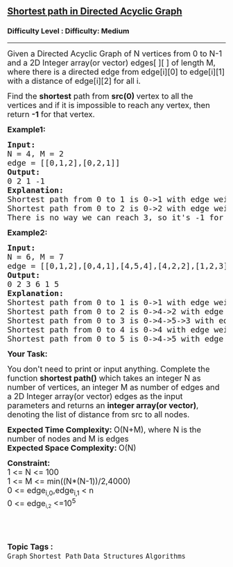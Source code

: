 <h2><a href="https://www.geeksforgeeks.org/problems/shortest-path-in-undirected-graph/1?utm_source=youtube&utm_medium=collab_striver_ytdescription&utm_campaign=shortest-path-in-undirected-graph">Shortest path in Directed Acyclic Graph</a></h2><h3>Difficulty Level : Difficulty: Medium</h3><hr><div class="problems_problem_content__Xm_eO"><p><span style="font-size: 18px;">Given a Directed Acyclic Graph of N vertices from 0 to N-1 and a 2D Integer array(or vector) edges[ ][ ] of length M, where there is a directed edge from edge[i][0] to edge[i][1] with a distance of edge[i][2] for all i.</span></p>
<p><span style="font-size: 18px;">Find the <strong>shortest</strong> path from <strong>src(0) </strong>vertex&nbsp;to all the vertices&nbsp;and if it is impossible to reach any vertex, then return&nbsp;<strong>-1</strong> for that vertex.</span></p>
<p><strong><span style="font-size: 18px;">Example1:</span></strong></p>
<pre><span style="font-size: 18px;"><strong>Input:</strong>
N = 4, M = 2
edge = [[0,1,2],[0,2,1]]
<strong>Output:</strong>
0 2 1 -1<br></span><strong><span style="font-size: 18px;">Explanation:<br></span></strong><span style="font-size: 18px;">Shortest path from 0 to 1 is 0-&gt;1 with edge weight 2.</span><span style="font-size: 18px;">&nbsp;<br>Shortest path from 0 to 2 is 0-&gt;2 with edge weight 1.<br>There is no way we can reach 3, so it's -1 for 3.</span></pre>
<p><strong><span style="font-size: 18px;">Example2:</span></strong></p>
<pre><span style="font-size: 18px;"><strong>Input:</strong>
N = 6, M = 7
edge = [[0,1,2],[0,4,1],[4,5,4],[4,2,2],[1,2,3],[2,3,6],[5,3,1]]
<strong>Output:</strong>
0 2 3 6 1 5<br></span><strong><span style="font-size: 18px;">Explanation:<br></span></strong><span style="font-size: 18px;">Shortest path from 0 to 1 is 0-&gt;1 with edge weight 2.</span><span style="font-size: 18px;"> <br>Shortest path from 0 to 2 is 0-&gt;4-&gt;2 with edge weight 1+2=3.<br>Shortest path from 0 to 3 is 0-&gt;4-&gt;5-&gt;3 with edge weight 1+4+1=6.<br>Shortest path from 0 to 4 is 0-&gt;4 with edge weight 1.<br>Shortest path from 0 to 5 is 0-&gt;4-&gt;5 with edge weight 1+4=5.<br></span></pre>
<p><span style="font-size: 18px;"><strong>Your Task:</strong></span></p>
<p><span style="font-size: 18px;">You don't need to print or input anything. Complete the function <strong>shortest path()</strong>&nbsp;which takes an integer N as number of vertices, an integer M as number of edges and a&nbsp;2D Integer array(or vector)&nbsp;edges as the input parameters and returns an <strong>integer array(or vector)</strong>, denoting&nbsp;the list&nbsp;of distance from src to all nodes.</span></p>
<p><span style="font-size: 18px;"><strong>Expected Time Complexity:&nbsp;</strong>O(N+M), where N is the number of nodes and M is edges<br><strong>Expected Space Complexity:&nbsp;</strong>O(N)</span></p>
<p><span style="font-size: 18px;"><strong>Constraint:<br></strong></span><span style="font-size: 18px;">1 &lt;= N &lt;= 100<br>1 &lt;= M &lt;= min((N*(N-1))/2,4000)<br></span><span style="font-size: 18px;">0 &lt;= edge<sub>i,0</sub>,edge<sub>i,1</sub>&nbsp;&lt;&nbsp;n<br>0 &lt;=&nbsp;</span><span style="font-size: 18px;">edge</span><sub>i,2</sub><span style="font-size: 18px;">&nbsp;&lt;=10<sup>5</sup></span></p>
<p>&nbsp;</p></div><br><p><span style=font-size:18px><strong>Topic Tags : </strong><br><code>Graph</code>&nbsp;<code>Shortest Path</code>&nbsp;<code>Data Structures</code>&nbsp;<code>Algorithms</code>&nbsp;